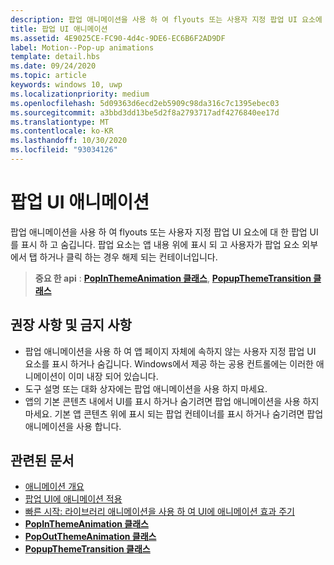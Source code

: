 ```yaml
---
description: 팝업 애니메이션을 사용 하 여 flyouts 또는 사용자 지정 팝업 UI 요소에 대 한 팝업 UI를 표시 하 고 숨깁니다. 팝업 요소는 앱 내용 위에 표시 되 고 사용자가 팝업 요소 외부에서 탭 하거나 클릭 하는 경우 해제 되는 컨테이너입니다.
title: 팝업 UI 애니메이션
ms.assetid: 4E9025CE-FC90-4d4c-9DE6-EC6B6F2AD9DF
label: Motion--Pop-up animations
template: detail.hbs
ms.date: 09/24/2020
ms.topic: article
keywords: windows 10, uwp
ms.localizationpriority: medium
ms.openlocfilehash: 5d09363d6ecd2eb5909c98da316c7c1395ebec03
ms.sourcegitcommit: a3bbd3dd13be5d2f8a2793717adf4276840ee17d
ms.translationtype: MT
ms.contentlocale: ko-KR
ms.lasthandoff: 10/30/2020
ms.locfileid: "93034126"
---
```

# <a name="pop-up-ui-animations"></a>팝업 UI 애니메이션



팝업 애니메이션을 사용 하 여 flyouts 또는 사용자 지정 팝업 UI 요소에 대 한 팝업 UI를 표시 하 고 숨깁니다. 팝업 요소는 앱 내용 위에 표시 되 고 사용자가 팝업 요소 외부에서 탭 하거나 클릭 하는 경우 해제 되는 컨테이너입니다.

> **중요 한 api** : [**PopInThemeAnimation 클래스**](/uwp/api/Windows.UI.Xaml.Media.Animation.PopInThemeAnimation), [**PopupThemeTransition 클래스**](/uwp/api/Windows.UI.Xaml.Media.Animation.PopupThemeTransition)


## <a name="dos-and-donts"></a>권장 사항 및 금지 사항


-   팝업 애니메이션을 사용 하 여 앱 페이지 자체에 속하지 않는 사용자 지정 팝업 UI 요소를 표시 하거나 숨깁니다. Windows에서 제공 하는 공용 컨트롤에는 이러한 애니메이션이 이미 내장 되어 있습니다.
-   도구 설명 또는 대화 상자에는 팝업 애니메이션을 사용 하지 마세요.
-   앱의 기본 콘텐츠 내에서 UI를 표시 하거나 숨기려면 팝업 애니메이션을 사용 하지 마세요. 기본 앱 콘텐츠 위에 표시 되는 팝업 컨테이너를 표시 하거나 숨기려면 팝업 애니메이션을 사용 합니다.

## <a name="related-articles"></a>관련된 문서

* [애니메이션 개요](./xaml-animation.md)
* [팝업 UI에 애니메이션 적용](/previous-versions/windows/apps/jj649433(v=win.10))
* [빠른 시작: 라이브러리 애니메이션을 사용 하 여 UI에 애니메이션 효과 주기](/previous-versions/windows/apps/hh452703(v=win.10))
* [**PopInThemeAnimation 클래스**](/uwp/api/Windows.UI.Xaml.Media.Animation.PopInThemeAnimation)
* [**PopOutThemeAnimation 클래스**](/uwp/api/Windows.UI.Xaml.Media.Animation.PopOutThemeAnimation)
* [**PopupThemeTransition 클래스**](/uwp/api/Windows.UI.Xaml.Media.Animation.PopupThemeTransition)

 

 
